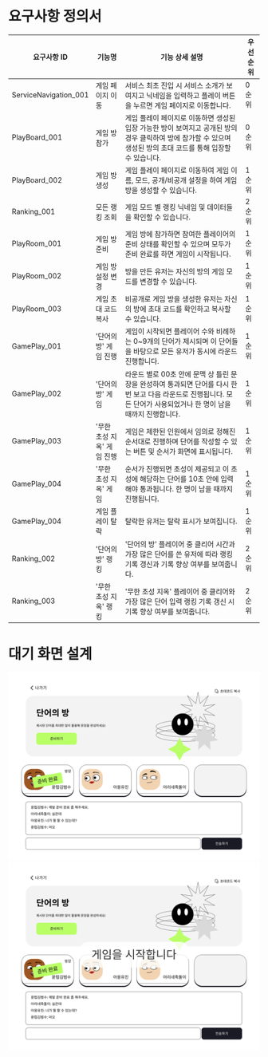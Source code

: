 # 요구사항 정의서

| 요구사항 ID           | 기능명                     | 기능 상세 설명                                                                                                                                                        | 우선 순위 |
| --------------------- | -------------------------- | --------------------------------------------------------------------------------------------------------------------------------------------------------------------- | --------- |
| ServiceNavigation_001 | 게임 페이지 이동           | 서비스 최초 진입 시 서비스 소개가 보여지고 닉네임을 입력하고 플레이 버튼을 누르면 게임 페이지로 이동합니다.                                                           | 0순위     |
| PlayBoard_001         | 게임 방 참가               | 게임 플레이 페이지로 이동하면 생성된 입장 가능한 방이 보여지고 공개된 방의 경우 클릭하여 방에 참가할 수 있으며 생성된 방의 초대 코드를 통해 입장할 수 있습니다.       | 0순위     |
| PlayBoard_002         | 게임 방 생성               | 게임 플레이 페이지로 이동하여 게임 이름, 모드, 공개/비공개 설정을 하여 게임 방을 생성할 수 있습니다.                                                                  | 1순위     |
| Ranking_001           | 모든 랭킹 조회             | 게임 모드 별 랭킹 닉네임 및 데이터들을 확인할 수 있습니다.                                                                                                            | 2순위     |
| PlayRoom_001          | 게임 방 준비               | 게임 방에 참가하면 참여한 플레이어의 준비 상태를 확인할 수 있으며 모두가 준비 완료를 하면 게임이 시작됩니다.                                                          | 1순위     |
| PlayRoom_002          | 게임 방 설정 변경          | 방을 만든 유저는 자신의 방의 게임 모드를 변경할 수 있습니다.                                                                                                          | 1순위     |
| PlayRoom_003          | 게임 초대 코드 복사        | 비공개로 게임 방을 생성한 유저는 자신의 방에 초대 코드를 확인하고 복사할 수 있습니다.                                                                                 | 1순위     |
| GamePlay_001          | '단어의 방' 게임 진행      | 게임이 시작되면 플레이어 수와 비례하는 0~9개의 단어가 제시되며 이 단어들을 바탕으로 모든 유저가 동시에 라운드 진행합니다.                                             | 1순위     |
| GamePlay_002          | '단어의 방' 게임           | 라운드 별로 00초 안에 문맥 상 틀린 문장을 완성하여 통과되면 단어를 다시 한 번 보고 다음 라운드로 진행됩니다. 모든 단어가 사용되었거나 한 명이 남을 때까지 진행합니다. | 1순위     |
| GamePlay_003          | '무한 초성 지옥' 게임 진행 | 게임은 제한된 인원에서 임의로 정해진 순서대로 진행하며 단어를 작성할 수 있는 버튼 및 순서가 화면에 표시됩니다.                                                        | 1순위     |
| GamePlay_004          | '무한 초성 지옥' 게임      | 순서가 진행되면 초성이 제공되고 이 초성에 해당하는 단어를 10초 안에 입력해야 통과됩니다. 한 명이 남을 때까지 진행됩니다.                                              | 1순위     |
| GamePlay_004          | 게임 플레이 탈락           | 탈락한 유저는 탈락 표시가 보여집니다.                                                                                                                                 | 1순위     |
| Ranking_002           | '단어의 방' 랭킹           | '단어의 방' 플레이어 중 클리어 시간과 가장 많은 단어를 쓴 유저에 따라 랭킹 기록 갱신과 기록 향상 여부를 보여줍니다.                                                   | 2순위     |
| Ranking_003           | '무한 초성 지옥' 랭킹      | '무한 초성 지옥' 플레이어 중 클리어와 가장 많은 단어 입력 랭킹 기록 갱신 시 기록 향상 여부를 보여줍니다.                                                              | 2순위     |

# 대기 화면 설계

![게임 대기 화면](./img/waitingOne.png)
![게임 대기 화면](./img/waitingTwo.png)
